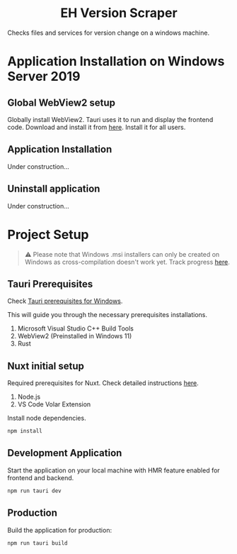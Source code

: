 <h1 align="center">EH Version Scraper</h1>
Checks files and services for version change on a windows machine.

<br/>

# Application Installation on Windows Server 2019

## Global WebView2 setup

Globally install WebView2. Tauri uses it to run and display the frontend code. Download and install it from [here](https://developer.microsoft.com/en-us/microsoft-edge/webview2/#download-section). Install it for all users.

## Application Installation

Under construction...

## Uninstall application

Under construction...

# Project Setup

> ⚠ Please note that Windows .msi installers can only be created on Windows as cross-compilation doesn't work yet. Track progress [here](https://tauri.app/v1/guides/building/cross-platform).

## Tauri Prerequisites

Check [Tauri prerequisites for Windows](https://tauri.app/v1/guides/getting-started/prerequisites#setting-up-windows).

This will guide you through the necessary prerequisites installations.

1. Microsoft Visual Studio C++ Build Tools
2. WebView2 (Preinstalled in Windows 11)
3. Rust

## Nuxt initial setup

Required prerequisites for Nuxt. Check detailed instructions [here](https://v3.nuxtjs.org/getting-started/installation#prerequisites).

1. Node.js
2. VS Code Volar Extension

Install node dependencies.

```bash
npm install
```

## Development Application

Start the application on your local machine with HMR feature enabled for frontend and backend.

```bash
npm run tauri dev
```

## Production

Build the application for production:

```bash
npm run tauri build
```
